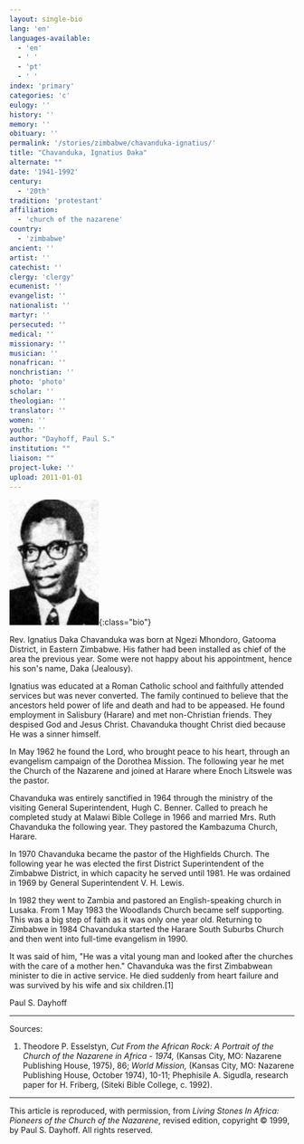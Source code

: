 ```yaml
---
layout: single-bio
lang: 'en'
languages-available:
  - 'en'
  - ' '
  - 'pt'
  - ' '
index: 'primary'
categories: 'c'
eulogy: ''
history: ''
memory: ''
obituary: ''
permalink: '/stories/zimbabwe/chavanduka-ignatius/'
title: "Chavanduka, Ignatius Daka"
alternate: ""
date: '1941-1992'
century:
  - '20th'
tradition: 'protestant'
affiliation:
  - 'church of the nazarene'
country:
  - 'zimbabwe'
ancient: ''
artist: ''
catechist: ''
clergy: 'clergy'
ecumenist: ''
evangelist: ''
nationalist: ''
martyr: ''
persecuted: ''
medical: ''
missionary: ''
musician: ''
nonafrican: ''
nonchristian: ''
photo: 'photo'
scholar: ''
theologian: ''
translator: ''
women: ''
youth: ''
author: "Dayhoff, Paul S."
institution: ""
liaison: ""
project-luke: ''
upload: 2011-01-01
---
```


![Ignatius Chavanduka](/images/bio-pics/zimbabwe/chavanduka-ignatius/chavanduka-ignatius.jpg){:class="bio"}

Rev. Ignatius Daka Chavanduka was born at Ngezi Mhondoro, Gatooma District, in Eastern Zimbabwe.  His father had been installed as chief of the area the previous year.  Some were not happy about his appointment, hence his son's name, Daka (Jealousy).

Ignatius was educated at a Roman Catholic school and faithfully attended services but was never converted.  The family continued to believe that the ancestors held power of life and death and had to be appeased.  He found employment in Salisbury (Harare) and met non-Christian friends.  They despised God and Jesus Christ.  Chavanduka thought Christ died because He was a sinner himself.

In May 1962 he found the Lord, who brought peace to his heart, through an evangelism campaign of the Dorothea Mission.  The following year he met the Church of the Nazarene and joined at Harare where Enoch Litswele was the pastor.

Chavanduka was entirely sanctified in 1964 through the ministry of the visiting General Superintendent, Hugh C. Benner.  Called to preach he completed study at Malawi Bible College in 1966 and married Mrs. Ruth Chavanduka the following year.  They pastored the Kambazuma Church, Harare.

In 1970 Chavanduka became the pastor of the Highfields Church.  The following year he was elected the first District Superintendent of the Zimbabwe District, in which capacity he served until 1981. He was ordained in 1969 by General Superintendent V. H. Lewis.

In 1982 they went to Zambia and pastored an English-speaking church in Lusaka.  From 1 May 1983 the Woodlands Church became self supporting.  This was a big step of faith as it was only one year old.  Returning to Zimbabwe in 1984 Chavanduka started the Harare South Suburbs Church and then went into full-time evangelism in 1990.

It was said of him, "He was a vital young man and looked after the churches with the care of a mother hen."  Chavanduka was the first Zimbabwean minister to die in active service.  He died suddenly from heart failure and was survived by his wife and six children.[1]

Paul S. Dayhoff

---
Sources:

1. Theodore P. Esselstyn, *Cut From the African Rock: A Portrait of the Church of the Nazarene in Africa - 1974,* (Kansas City, MO: Nazarene Publishing House, 1975), 86; *World Mission,* (Kansas City, MO: Nazarene Publishing House, October 1974), 10-11; Phephisile A. Sigudla, research paper for H. Friberg, (Siteki Bible College, c. 1992).

---

This article is reproduced, with permission, from *Living Stones In Africa: Pioneers of the Church of the Nazarene*, revised edition, copyright &copy; 1999, by Paul S. Dayhoff.  All rights reserved.
